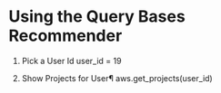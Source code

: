 
# Using the Query Bases Recommender


1. Pick a User Id
user_id = 19

2. Show Projects for User¶
aws.get_projects(user_id)
